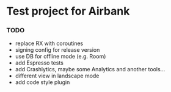 # Test project for Airbank

### TODO
- replace RX with coroutines
- signing config for release version
- use DB for offline mode (e.g. Room)
- add Espresso tests
- add Crashlytics, maybe some Analytics and another tools...
- different view in landscape mode
- add code style plugin
